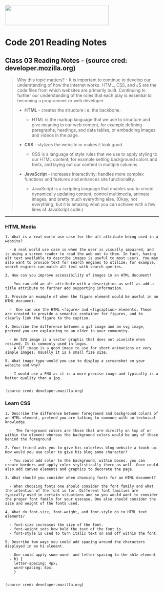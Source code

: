 <img src="https://members-csforall.imgix.net/members/logos/code-fellows-logo-horizontal-2-color-black.png" width="340" height="66">  

# Code 201 Reading Notes

## Class 03 Reading Notes - (source cred: developer.mozilla.org)  

> Why this topic matters? - It is important to continue to develop our understanding of how the internet works. HTML, CSS, and JS are the code files from which websites are primarily built. Continuing to further our understanding of the roles that each play is essential to becoming a programmer or web developer.
>
> - **HTML** - creates the structure i.e. the backbone.
>   - HTML is the markup language that we use to structure and give meaning to our web content, for example defining paragraphs, headings, and data tables, or embedding images and videos in the page.
> - **CSS** - stylizes the website or makes it look good.
>  
>   - CSS is a language of style rules that we use to apply styling to our HTML content, for example setting background colors and fonts, and laying out our content in multiple columns.
> - **JavaScript** - increases interactivity; handles more complex functions and features and enhances site functionality.
>  
>   - JavaScript is a scripting language that enables you to create dynamically updating content, control multimedia, animate images, and pretty much everything else. (Okay, not everything, but it is amazing what you can achieve with a few lines of JavaScript code.)
>  
---
### HTML Media

```
1. What is a real world use case for the alt attribute being used in a website?

  - A real world use case is when the user is visually impaired, and is using a screen reader to read the web out to them. In fact, having alt text available to describe images is useful to most users. You may also want to provide text for search engines to utilize; for example, search engines can match alt text with search queries.

2. How can you improve accessibility of images in an HTML document?

  - You can add an alt attribute with a description as well as add a title attribute to further add supporting information.

3. Provide an example of when the figure element would be useful in an HTML document.

  -  One can use the HTML <figure> and <figcaption> elements. These are created to provide a semantic container for figures, and to clearly link the figure to the caption.

4. Describe the difference between a gif image and an svg image, pretend you are explaining to an elder in your community.

  - An SVG image is a vector graphic that does not pixelate when resized. It is commonly used in logos.
  - A GIF image is a good image to use for short animations or very simple images. Usually it is a small fize size.

5. What image type would you use to display a screenshot on your website and why?

  - I would use a PNG as it is a more precise image and typically is a better quality than a jpg. 


(source cred: developer.mozilla.org)  
```


### Learn CSS

```
1. Describe the difference between foreground and background colors of an HTML element, pretend you are talking to someone with no technical knowledge.

  -  The foreground colors are those that are directly on top of or within the element whereas the background colors would be any of those behind the foreground.

2. Your friend asks you to give his colorless blog website a touch up. How would you use color to give his blog some character?

  - You could add color to the background, within boxes, you can create borders and apply color stylistically there as well. Once could also add canvas elements and graphics to decorate the page.

3. What should you consider when choosing fonts for an HTML document?

  - When choosing fonts one should consider the font family and what the intention of the font is for. Different font families are typically used in certain situations and so you would want to consider the proper font family for your usecase. One also should consider the size and weight of the fonts used.

4. What do font-size, font-weight, and font-style do to HTML text elements?

  - font-size increases the size of the font.
  - font-weight sets how bold the text of the font is.
  - font-style is used to turn italic text on and off within the font.

5. Describe two ways you could add spacing around the characters displayed in an h1 element.

  - One could apply some word- and letter-spacing to the <h1> element 
  - h1 {
    letter-spacing: 4px;
    word-spacing: 4px;
    }


(source cred: developer.mozilla.org)  
```

